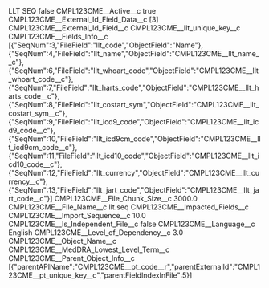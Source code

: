 <?xml version="1.0" encoding="UTF-8"?>
<CustomMetadata xmlns="http://soap.sforce.com/2006/04/metadata" xmlns:xsi="http://www.w3.org/2001/XMLSchema-instance" xmlns:xsd="http://www.w3.org/2001/XMLSchema">
    <label>LLT SEQ</label>
    <protected>false</protected>
    <values>
        <field>CMPL123CME__Active__c</field>
        <value xsi:type="xsd:boolean">true</value>
    </values>
    <values>
        <field>CMPL123CME__External_Id_Field_Data__c</field>
        <value xsi:type="xsd:string">[3]</value>
    </values>
    <values>
        <field>CMPL123CME__External_Id_Field__c</field>
        <value xsi:type="xsd:string">CMPL123CME__llt_unique_key__c</value>
    </values>
    <values>
        <field>CMPL123CME__Fields_Info__c</field>
        <value xsi:type="xsd:string">[{&quot;SeqNum&quot;:3,&quot;FileField&quot;:&quot;llt_code&quot;,&quot;ObjectField&quot;:&quot;Name&quot;},
{&quot;SeqNum&quot;:4,&quot;FileField&quot;:&quot;llt_name&quot;,&quot;ObjectField&quot;:&quot;CMPL123CME__llt_name__c&quot;},
{&quot;SeqNum&quot;:6,&quot;FileField&quot;:&quot;llt_whoart_code&quot;,&quot;ObjectField&quot;:&quot;CMPL123CME__llt_whoart_code__c&quot;},
{&quot;SeqNum&quot;:7,&quot;FileField&quot;:&quot;llt_harts_code&quot;,&quot;ObjectField&quot;:&quot;CMPL123CME__llt_harts_code__c&quot;},
{&quot;SeqNum&quot;:8,&quot;FileField&quot;:&quot;llt_costart_sym&quot;,&quot;ObjectField&quot;:&quot;CMPL123CME__llt_costart_sym__c&quot;},
{&quot;SeqNum&quot;:9,&quot;FileField&quot;:&quot;llt_icd9_code&quot;,&quot;ObjectField&quot;:&quot;CMPL123CME__llt_icd9_code__c&quot;},
{&quot;SeqNum&quot;:10,&quot;FileField&quot;:&quot;llt_icd9cm_code&quot;,&quot;ObjectField&quot;:&quot;CMPL123CME__llt_icd9cm_code__c&quot;},
{&quot;SeqNum&quot;:11,&quot;FileField&quot;:&quot;llt_icd10_code&quot;,&quot;ObjectField&quot;:&quot;CMPL123CME__llt_icd10_code__c&quot;},
{&quot;SeqNum&quot;:12,&quot;FileField&quot;:&quot;llt_currency&quot;,&quot;ObjectField&quot;:&quot;CMPL123CME__llt_currency__c&quot;},
{&quot;SeqNum&quot;:13,&quot;FileField&quot;:&quot;llt_jart_code&quot;,&quot;ObjectField&quot;:&quot;CMPL123CME__llt_jart_code__c&quot;}]</value>
    </values>
    <values>
        <field>CMPL123CME__File_Chunk_Size__c</field>
        <value xsi:type="xsd:double">3000.0</value>
    </values>
    <values>
        <field>CMPL123CME__File_Name__c</field>
        <value xsi:type="xsd:string">llt.seq</value>
    </values>
    <values>
        <field>CMPL123CME__Impacted_Fields__c</field>
        <value xsi:nil="true"/>
    </values>
    <values>
        <field>CMPL123CME__Import_Sequence__c</field>
        <value xsi:type="xsd:double">10.0</value>
    </values>
    <values>
        <field>CMPL123CME__Is_Independent_File__c</field>
        <value xsi:type="xsd:boolean">false</value>
    </values>
    <values>
        <field>CMPL123CME__Language__c</field>
        <value xsi:type="xsd:string">English</value>
    </values>
    <values>
        <field>CMPL123CME__Level_of_Dependency__c</field>
        <value xsi:type="xsd:double">3.0</value>
    </values>
    <values>
        <field>CMPL123CME__Object_Name__c</field>
        <value xsi:type="xsd:string">CMPL123CME__MedDRA_Lowest_Level_Term__c</value>
    </values>
    <values>
        <field>CMPL123CME__Parent_Object_Info__c</field>
        <value xsi:type="xsd:string">[{&quot;parentAPIName&quot;:&quot;CMPL123CME__pt_code__r&quot;,&quot;parentExternalId&quot;:&quot;CMPL123CME__pt_unique_key__c&quot;,&quot;parentFieldIndexInFile&quot;:5}]</value>
    </values>
</CustomMetadata>
